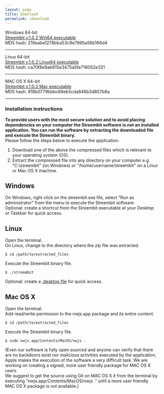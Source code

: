 ```yaml
---
layout: page
title: Download
permalink: /download
---
```


Windows 64-bit    
[Streembit v.1.0.2 Win64 executable](http://streembit.github.io/downloads/streembit_win64.zip)  
MD5 hash: 219eabe1278bba53c9e7995a56b166d4 

--------

Linux 64-bit    
[Streembit v.1.0.2 Linux64 executable](http://streembit.github.io/downloads/streembit_linux64.zip)    
MD5 hash: ca70f8e9ab815a3475a5fe718052e331

--------

MAC OS X 64-bit    
[Streembit v.1.0.2 Mac executable](http://streembit.github.io/downloads/streembit_macosx64.zip)    
MD5 hash: 918b0779bbbc68eb5cda846b3d857b8a

--------

### Installation instructions
**To provide users with the most secure solution and to avoid placing dependencies on your computer the Streembit software is not an installed application. You can run the software by extracting the downloaded file and execute the Streembit binary.**   
Please follow the steps below to execute the application.

1. Download one of the above the compressed files which is relevant to your operating system (OS).
2. Extract the compressed file into any directory on your computer e.g. "C:\streembit" (on Windows) or "/home/username/streembit" on a Linux or Mac OS X machine.

Windows
-------
On Windows, right click on the streembit.exe file, select "Run as administrator" from the menu to execute the Streembit software.   
Optional: create a shortcut from the Streembit executable at your Desktop or Taskbar for quick access.


Linux
-----
Open the terminal.    
On Linux, change to the directory where the zip file was extracted.   

```
$ cd /path/to/extracted_files
```     

Execute the Streembit binary file.  

```
$ ./streembit
```   

Optional: create a [.desktop file](https://wiki.archlinux.org/index.php/Desktop_entries) for quick access.

Mac OS X
--------
Open the terminal.    
Add read/write permission to the nwjs.app package and its entire content.

```
$ cd /path/to/extracted_files
```

Execute the Streembit binary file.     

```
$ sudo nwjs.app/Contents/MacOS/nwjs .
```   

(Even our software is fully open sourced and anyone can verify that there are no backdoors exist nor malicious activities executed by the application, Apple makes the execution of the software a very difficult task. We are working on creating a signed, more user friendly package for MAC OS X users.   
We suggest to get the source using Git on MAC OS X it from the terminal by executing “nwjs.app/Contents/MacOS/nwjs .” until a more user friendly MAC OS X package is not available.)




